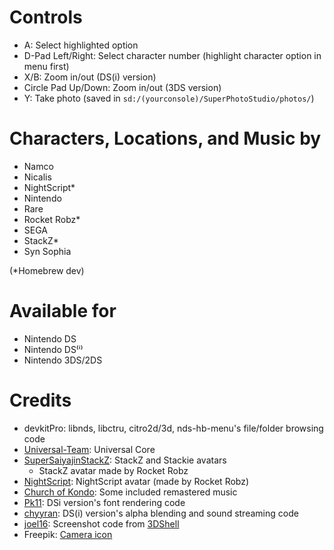 ﻿# Controls
* A: Select highlighted option
* D-Pad Left/Right: Select character number (highlight character option in menu first)
* X/B: Zoom in/out (DS(i) version)
* Circle Pad Up/Down: Zoom in/out (3DS version)
* Y: Take photo (saved in `sd:/(yourconsole)/SuperPhotoStudio/photos/`)

# Characters, Locations, and Music by
* Namco
* Nicalis
* NightScript*
* Nintendo
* Rare
* Rocket Robz*
* SEGA
* StackZ*
* Syn Sophia

(*Homebrew dev)

# Available for
* Nintendo DS
* Nintendo DS⁽ⁱ⁾
* Nintendo 3DS/2DS

# Credits
* devkitPro: libnds, libctru, citro2d/3d, nds-hb-menu's file/folder browsing code
* [Universal-Team](https://github.com/Universal-Team): Universal Core
* [SuperSaiyajinStackZ](https://github.com/SuperSaiyajinStackZ): StackZ and Stackie avatars
     * StackZ avatar made by Rocket Robz
* [NightScript](https://github.com/NightScript370): NightScript avatar (made by Rocket Robz)
* [Church of Kondo](https://www.youtube.com/@ChurchofKondoh): Some included remastered music
* [Pk11](https://github.com/Epicpkmn11): DSi version's font rendering code
* [chyyran](https://github.com/chyyran): DS(i) version's alpha blending and sound streaming code
* [joel16](https://github.com/joel16): Screenshot code from [3DShell](https://github.com/joel16/3DShell)
* Freepik: [Camera icon](https://www.flaticon.com/free-icon/camera_2965705?term=camera&page=1&position=12)
